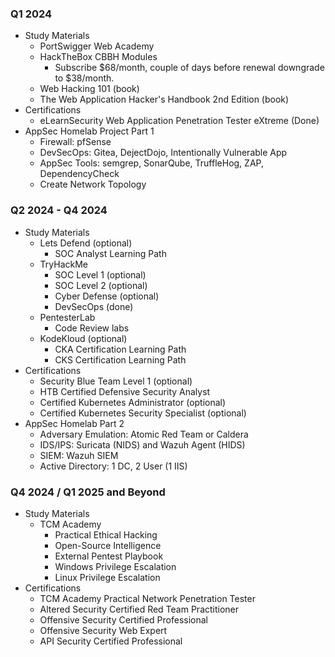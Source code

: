 ### Q1 2024
- Study Materials
	- PortSwigger Web Academy
	- HackTheBox CBBH Modules
		- Subscribe $68/month, couple of days before renewal downgrade to $38/month.
	- Web Hacking 101 (book)
	- The Web Application Hacker's Handbook 2nd Edition (book)
- Certifications
	- eLearnSecurity Web Application Penetration Tester eXtreme (Done)
- AppSec Homelab Project Part 1
	- Firewall: pfSense
	- DevSecOps: Gitea, DejectDojo, Intentionally Vulnerable App
	- AppSec Tools: semgrep, SonarQube, TruffleHog, ZAP, DependencyCheck
	- Create Network Topology
### Q2 2024 - Q4 2024
- Study Materials
	- Lets Defend (optional)
		- SOC Analyst Learning Path
	- TryHackMe
		- SOC Level 1 (optional)
		- SOC Level 2 (optional)
		- Cyber Defense (optional)
		- DevSecOps (done)
	- PentesterLab
		- Code Review labs
	- KodeKloud (optional)
		- CKA Certification Learning Path
		- CKS Certification Learning Path
- Certifications
	- Security Blue Team Level 1 (optional)
	- HTB Certified Defensive Security Analyst
	- Certified Kubernetes Administrator (optional)
	- Certified Kubernetes Security Specialist (optional)
- AppSec Homelab Part 2
	- Adversary Emulation: Atomic Red Team or Caldera
	- IDS/IPS: Suricata (NIDS) and Wazuh Agent (HIDS)
	- SIEM: Wazuh SIEM
	- Active Directory: 1 DC, 2 User (1 IIS)
### Q4 2024 / Q1 2025 and Beyond
- Study Materials
	- TCM Academy
		- Practical Ethical Hacking
		- Open-Source Intelligence
		- External Pentest Playbook
		- Windows Privilege Escalation
		- Linux Privilege Escalation
- Certifications
	- TCM Academy Practical Network Penetration Tester
	- Altered Security Certified Red Team Practitioner
	- Offensive Security Certified Professional
	- Offensive Security Web Expert
	- API Security Certified Professional